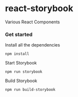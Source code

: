 # react-storybook
Various React Components

### Get started

Install all the dependencies

`npm install`

Start Storybook

`npm run storybook`

Build Storybook

`npm run build-storybook`
